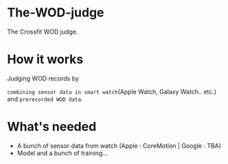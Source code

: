 # The-WOD-judge
The Crossfit WOD judge.

# How it works
Judging WOD records by 

`combining sensor data in smart watch`(Apple Watch, Galaxy Watch.. etc.) and `prerecorded WOD data`.

# What's needed
- A bunch of sensor data from watch (Apple : CoreMotion | Google : TBA)
- Model and a bunch of training...
